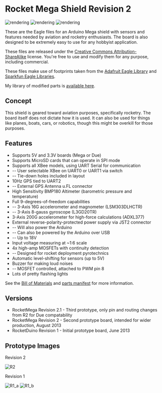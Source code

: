 Rocket Mega Shield Revision 2
=============================

![rendering](https://raw.github.com/zortness/rocket-mega-shield/master/render/rev2.1/board.png)
![rendering](https://raw.github.com/zortness/rocket-mega-shield/master/render/rev2.1/board_fill.png)
![rendering](https://raw.github.com/zortness/rocket-mega-shield/master/render/rev2.1/schematic.png)

These are the Eagle files for an Arduino Mega shield with sensors and features needed by aviation and rocketry enthusiasts. 
The board is also designed to be extremely easy to use for any hobbyist application. 

These files are released under the [Creative Commons Attribution-ShareAlike](http://creativecommons.org/licenses/by-sa/3.0/) license. 
You're free to use and modify them for any purpose, including commercial.

These files make use of footprints taken from the [Adafruit Eagle Library](https://github.com/adafruit/Adafruit-Eagle-Library) 
and [Sparkfun Eagle Libraries](https://github.com/sparkfun/SparkFun-Eagle-Libraries). 

My library of modified parts is [available here](https://github.com/zortness/zort-eagle-library).


Concept
--------
This shield is geared toward aviation purposes, specifically rocketry. The board itself does not dictate how it is used.
It can also be used for things like planes, boats, cars, or robotics, though this might be overkill for those purposes.


Features
--------
* Supports 5V and 3.3V boards (Mega or Due)
* Supports MicroSD cards that can operate in SPI mode
* Supports all XBee models, using UART Serial for communication
* -- User selectable XBee on UART0 or UART1 via switch
* -- Tie-down holes included in layout
* 10Hz GPS tied to UART2
* -- External GPS Antenna u.FL connector
* High Sensitivity BMP180 Altimeter (barometric pressure and temperature)
* Full 9-degrees-of-freedom capabilities
* -- 3-Axis 16G accelerometer and magnometer (LSM303DLHCTR)
* -- 3-Axis 8-gauss gyroscope (L3GD20TR)
* 3-Axis 200G accelerometer for high-force calculations (ADXL377)
* External reverse-polarity-protected power supply via JST2 connector
* -- Will also power the Arduino
* -- Can also be powered by the Arduino over USB
* -- Up to 18V
* Input voltage measuring at ~1:6 scale
* 4x high-amp MOSFETs with continuity detection
* -- Designed for rocket deployment pyrotechnics
* Automatic level-shifting for sensors (up to 5V)
* Buzzer for making loud noises
* -- MOSFET controlled, attached to PWM pin 8
* Lots of pretty flashing lights

See the [Bill of Materials](https://github.com/zortness/rocket-mega-shield/blob/master/bom.md)
and [parts manifest](https://github.com/zortness/rocket-mega-shield/blob/master/manifest.txt)
for more information.


Versions
--------
* RocketMega Revision 2.1 - Third prototype, only pin and routing changes from R2 for Due compatability
* RocketMega Revision 2 - Second prototype board, intended for wider production, August 2013
* RocketDuino Revision 1 - Initial prototype board, June 2013 


Prototype Images
----------------
Revision 2

![R2](https://raw.github.com/zortness/rocket-mega-shield/master/render/rev2/r2.jpg)


Revision 1

![R1_a](https://raw.github.com/zortness/rocket-mega-shield/master/render/v1/v1_1.jpg)
![R1_b](https://raw.github.com/zortness/rocket-mega-shield/master/render/v1/v1_2.jpg)
